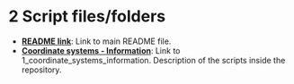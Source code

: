 # 2 Script files/folders

 - [**README link**](./../README.md): Link to main README file.
 - [**Coordinate systems - Information**](./1_coordinate_systems_information.md): Link to 1_coordinate_systems_information. Description of the scripts inside the repository.